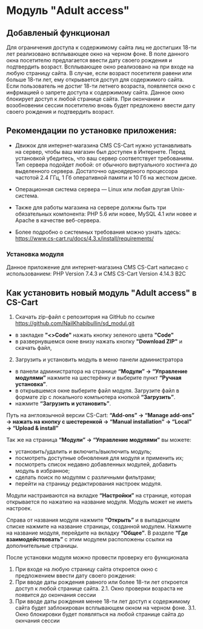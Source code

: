 # Модуль "Adult access"
## Добавленый функционал

Для ограничения доступа к содержимому сайта лиц не достигших 18-ти лет реализовано всплывающее окно на черном фоне.
В поле данного окна посетителю предлагается ввести дату своего рождения и подтвердить возраст.
Всплывающее окно реализовано на при входе на любую страницу сайта.
В случае, если возраст посетителя равени или больше 18-ти лет, ему открывается доступ для содержимого сайта.
Если пользователь не достиг 18-ти летнего возраста, появляется окно с инфрмацией о запрете доступа к содержимому сайта. Данное окно блокирует доступ к любой странице сайта.
При окончании и возобновении сессии посетителю вновь будет предложено ввести дату своего рождения и подтвердить возраст.

## Рекомендации по установке приложения:

- Движок для интернет-магазина CMS CS-Cart нужно устанавливать на сервер, чтобы ваш магазин был доступен в Интернете. Перед установкой убедитесь, что ваш сервер соответствует требованиям. Тип сервера подойдет любой: от обычного виртуального хостинга до выделенного сервера. Достаточно одноядерного процессора частотой 2.4 ГГц, 1 Гб оперативной памяти и 10 Гб на жестком диске.
- Операционная система сервера — Linux или любая другая Unix-система.
- Также для работы магазина на сервере должны быть три обязательных компонента: PHP 5.6 или новее, MySQL 4.1 или новее и Apache в качестве веб-сервера.

- Более подробно о системных требования можно узнать здесь: https://www.cs-cart.ru/docs/4.3.x/install/requirements/


### Установка модуля

Данное приложение для интернет-магазина CMS CS-Cart написано с использованием: PHP Version 7.4.3 и CMS CS-Cart Version 4.14.3 B2C
## Как установить новый модуль "Adult access" в CS-Cart

1. Скачать zip-файл с репозитория на GitHub по ссылке https://github.com/NailKhabibullin/sd_modul.git 
- в закладке **"<>Code"** нажать кнопку зеленого цвета **"Code"**
- в развернувшемся окне внизу нажать кнопку **"Download ZIP"** и скачать файл,

2. Загрузить и установить модуль в меню панели администратора
- в панели администратора на странице **“Модули” → “Управление модулями”** нажмите на шестерёнку и выберите пункт **“Ручная установка”**.
- в открывшемся окне выберите файл модуля. Загрузите файл в формате zip с локального компьютера кнопкой **“Загрузить”**.
- нажмите **“Загрузить и установить”**.

Путь на англоязычной версии CS-Cart: **“Add-ons” → “Manage add-ons” → нажать на кнопку с шестеренкой → “Manual installation” → “Local” → “Upload & install”**

Так же на страница **“Модули” → “Управление модулями”** вы можете:
- установить/удалить и включить/выключить модуль;
- посмотреть доступные обновления для модуля и применить их;
- посмотреть список недавно добавленных модулей, добавить модуль в избранное;
- сделать поиск по модулям с различными фильтрами;
- перейти на страницу редактирования настроек модуля.

Модули настраиваются на вкладке **“Настройки”** на странице, которая открывается по нажатию на название модуля. Модуль может не иметь настроек.

Справа от названия модуля нажмите **“Открыть”** и в выпадающем списке нажмите на название страницы, созданной модулем.
Нажмите на название модуля, перейдите на вкладку **“Общее”**. В разделе **“Где взаимодействовать”** с этим модулем расположены ссылки на дополнительные страницы.

После установки модуля можно провести проверку его функционала

1. При входе на любую страницу сайта откроется окно с предложением ввести дату своего рождения:
2. При вводе даты рождения равного или более 18-ти лет откроется доступ к любой странице сайта.
    2.1. Окно проверки возраста не появится до окончания сессии
3. При вводе даты рождения менее 18-ти лет доступ к содержимому сайта будет заблокирован всплывающем окном на черном фоне.
    3.1. Окно блокировки будет появляться на любой странице сайта до окнчания сессии
